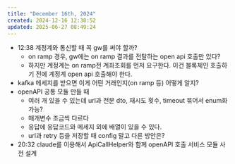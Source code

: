 ```yaml
---
title: "December 16th, 2024"
created: 2024-12-16 12:38:52
updated: 2025-06-27 08:49:24
---
```

  * 12:38 계정계와 통신할 때 꼭 gw를 써야 할까?
    * on ramp 경우, gw에는 on ramp 결과를 전탈하는 open api 호출만 있다?
    * 하지만 계정계는 on ramp전 계좌조회를 먼저 요구한다. 이건 블록체인 호출하기 전에 계정계 open api 호출해야 한다.
  * kafka 메세지를 받으면 이게 어떤 거래인지(on ramp 등) 어떻게 알지?
  * openAPI 공통 모듈 만들 때
    * 여러 개 있을 수 있는데 url과 전문 dto, 재시도 횟수, timeout 묶어서 enum화 가능?
    * 매개변수 조금씩 다르다
    * 응답에 응답코드와 메세지 외에 배열이 있을 수 있다.
    * url과 retry 등을 저장할 때 config 말고 다른 방안은?
  * 20:32 claude를 이용해서 ApiCallHelper와 함께 openAPI 호출 서비스 모듈 사전 설계